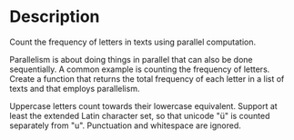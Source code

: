 # Description

Count the frequency of letters in texts using parallel computation.

Parallelism is about doing things in parallel that can also be done
sequentially. A common example is counting the frequency of letters.
Create a function that returns the total frequency of each letter in a
list of texts and that employs parallelism.

Uppercase letters count towards their lowercase equivalent.  Support
at least the extended Latin character set, so that unicode "ü" is
counted separately from "u".  Punctuation and whitespace are ignored.
